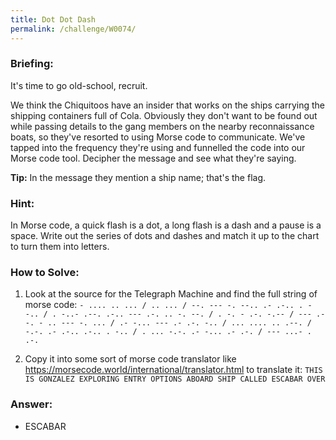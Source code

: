 ```yaml
---
title: Dot Dot Dash
permalink: /challenge/W0074/
---
```


### Briefing: 
It's time to go old-school, recruit.

We think the Chiquitoos have an insider that works on the ships carrying the shipping containers full of Cola. Obviously they don't want to be found out while passing details to the gang members on the nearby reconnaissance boats, so they've resorted to using Morse code to communicate. We've tapped into the frequency they're using and funnelled the code into our Morse code tool. Decipher the message and see what they're saying.

**Tip:** In the message they mention a ship name; that's the flag.

### Hint:
In Morse code, a quick flash is a dot, a long flash is a dash and a pause is a space. Write out the series of dots and dashes and match it up to the chart to turn them into letters.

### How to Solve: 
1. Look at the source for the Telegraph Machine and find the full string of morse code:
`- .... .. ... / .. ... / --. --- -. --.. .- .-.. . --.. / . -..- .--. .-.. --- .-. .. -. --. / . -. - .-. -.-- / --- .--. - .. --- -. ... / .- -... --- .- .-. -.. / ... .... .. .--. / -.-. .- .-.. .-.. . -.. / . ... -.-. .- -... .- .-. / --- ...- . .-.`

2. Copy it into some sort of morse code translator like https://morsecode.world/international/translator.html to translate it:
`THIS IS GONZALEZ EXPLORING ENTRY OPTIONS ABOARD SHIP CALLED ESCABAR OVER`

### Answer:
- ESCABAR